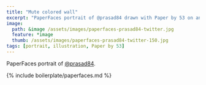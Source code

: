 ```yaml
---
title: "Mute colored wall"
excerpt: "PaperFaces portrait of @prasad84 drawn with Paper by 53 on an iPad."
image: 
  path: &image /assets/images/paperfaces-prasad84-twitter.jpg 
  feature: *image
  thumb: /assets/images/paperfaces-prasad84-twitter-150.jpg
tags: [portrait, illustration, Paper by 53]
---
```


PaperFaces portrait of [@prasad84](http://twitter.com/prasad84).

{% include boilerplate/paperfaces.md %}
